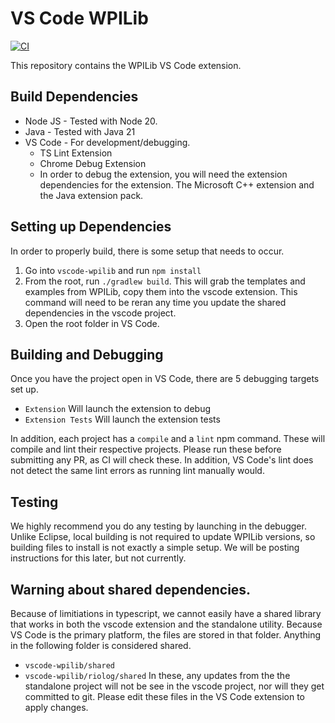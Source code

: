 # VS Code WPILib

[![CI](https://github.com/wpilibsuite/vscode-wpilib/actions/workflows/main.yml/badge.svg)](https://github.com/wpilibsuite/vscode-wpilib/actions/workflows/main.yml)

This repository contains the WPILib VS Code extension.

## Build Dependencies

- Node JS - Tested with Node 20.
- Java - Tested with Java 21
- VS Code - For development/debugging.
  - TS Lint Extension
  - Chrome Debug Extension
  - In order to debug the extension, you will need the extension dependencies for the extension. The Microsoft C++ extension and the Java extension pack.

## Setting up Dependencies

In order to properly build, there is some setup that needs to occur.

1. Go into `vscode-wpilib` and run `npm install`
2. From the root, run `./gradlew build`. This will grab the templates and examples from WPILib, copy them into the vscode extension. This command will need to be reran any time you update the shared dependencies in the vscode project.
3. Open the root folder in VS Code.

## Building and Debugging

Once you have the project open in VS Code, there are 5 debugging targets set up.

- `Extension` Will launch the extension to debug
- `Extension Tests` Will launch the extension tests

In addition, each project has a `compile` and a `lint` npm command. These will compile and lint their respective projects. Please run these before submitting any PR, as CI will check these. In addition, VS Code's lint does not detect the same lint errors as running lint manually would.

## Testing

We highly recommend you do any testing by launching in the debugger. Unlike Eclipse, local building is not required to update WPILib versions, so building files to install is not exactly a simple setup. We will be posting instructions for this later, but not currently.

## Warning about shared dependencies.

Because of limitiations in typescript, we cannot easily have a shared library that works in both the vscode extension and the standalone utility. Because VS Code is the primary platform, the files are stored in that folder. Anything in the following folder is considered shared.

- `vscode-wpilib/shared`
- `vscode-wpilib/riolog/shared`
  In these, any updates from the the standalone project will not be see in the vscode project, nor will they get committed to git. Please edit these files in the VS Code extension to apply changes.
